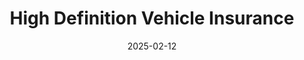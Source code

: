 ---  
layout: startup_page  
title: "High Definition Vehicle Insurance"  
id: "hdvi.com"  
permalink: "/highdefinitionvehicleinsurancehdvi.com02122025/"  
website: "https://hdvi.com"  
funding_round: "Growth Financing"  
funding_amount: "$40M"  
investors: "8VC, Autotech Ventures, Munich Re Ventures, Weatherford Capital"  
about: "High Definition Vehicle Insurance (HDVI) is a technology-driven commercial auto insurance provider that leverages telematics to assess risk and provide tools and services to help fleets increase safety and benefit from efficient claims processing. HDVI’s flagship product, HDVI Shift™, helps customers reduce risk and save on premiums based on safety performance, having seen significant growth and a loss ratio well below industry average."  
markets: "Insurance, Telematics"  
hq: "Chicago, Illinois, United States"  
founded_year: "2018"  
linkedin: "https://www.linkedin.com/company/gohdvi"  
twitter: "https://twitter.com/gohdvi"  
instagram: ""  
facebook: "https://www.facebook.com/HighDefinitionVehicleInsurance"  
crunchbase: "https://www.crunchbase.com/organization/high-definition-vehicle-insurance"  
pitchbook: "https://pitchbook.com/profiles/company/228840-22"  

date_display: "12-Feb-2025"  
date: "2025-02-12"

# SEO Optimization  
meta_title: "High Definition Vehicle Insurance - Growth Financing Funding ($40M)"  
meta_description: "High Definition Vehicle Insurance, High Definition Vehicle Insurance (HDVI) is a technology-driven commercial auto insurance provider that leverages telematics to assess risk and provid..."  
meta_keywords: "High Definition Vehicle Insurance, Insurance, Telematics, Growth Financing funding"  
canonical_url: "https://startup.projectstartups.com/highdefinitionvehicleinsurancehdvi.com02122025/"  
---